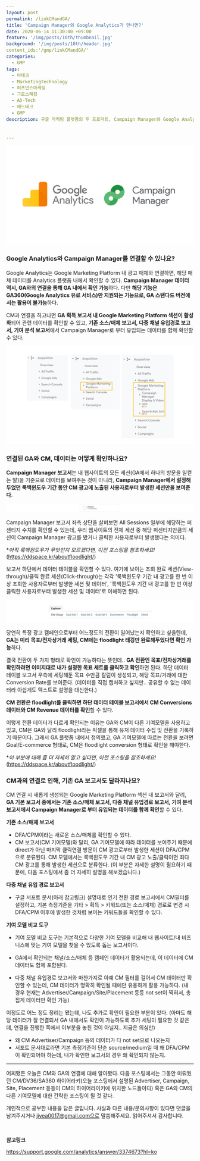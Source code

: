 ```yaml
---
layout: post
permalink: /linkCMandGA/
title: 'Campaign Manager와 Google Analytics가 만나면?'
date: 2020-06-14 11:30:00 +09:00
feature: '/img/posts/10th/thumbnail.jpg'
background: '/img/posts/10th/header.jpg'
content_ids:'/gmp/linkCMandGA/'
categories:
  - GMP
tags:
  - 마테크
  - MarketingTechnology
  - 퍼포먼스마케팅
  - 그로스해킹
  - AD-Tech
  - 애드테크
  - GMP
description: 구글 마케팅 플랫폼의 두 프로덕트, Campaign Manager와 Google Analytics를 연결하면 어떤 데이터를 확인할 수 있는지 알아봅니다.(아직은 저도 익숙지 않아서, 간단히...)


---
```


![cm GA 로고 이미지](/img/posts/10th/thumbnail.jpg)

### Google Analytics와 Campaign Manager를 연결할 수 있나요?

Google Analytics는 Google Marketing Platform 내 광고 매체와 연결하면, 해당 매체 데이터를 Analytics 플랫폼 내에서 확인할 수 있다. **Campaign Manager 데이터 역시, GA와의 연결을 통해 GA 내에서 확인 가능**하다. 다만 **해당 기능은 GA360(Google Analytics 유료 서비스)만 지원되는 기능으로, GA 스탠다드 버전에서는 활용이 불가능**하다.

CM과 연결을 하고나면 **GA 획득 보고서 내 Google Marketing Platform 섹션이 활성화**되어 관련 데이터를 확인할 수 있고, **기존 소스/매체 보고서, 다중 채널 유입경로 보고서, 기여 분석 보고서**에서 Campaign Manager로 부터 유입되는 데이터를 함께 확인할 수 있다.

![GA 내 CM보고서 이미지](/img/posts/10th/activateCMreport.jpg)



### 연결된 GA와 CM, 데이터는 어떻게 확인하나요?

**Campaign Manager 보고서**는 내 웹사이트의 모든 세션(GA에서 하나의 방문을 일컫는 말)을 기준으로 데이터를 보여주는 것이 아니라, **Campaign Manager에서 설정해두었던 룩백윈도우 기간 동안 CM 광고에 노출된 사용자로부터 발생한 세션만을 보여준다**.

![GA 내 CM보고서 세션 크기 이미지](/img/posts/10th/session.jpg)

Campaign Manager 보고서 좌측 상단을 살펴보면 All Sessions 일부에 해당하는 퍼센티지 수치를 확인할 수 있는데, 우리 웹사이트의 전체 세션 중 해당 퍼센티지만큼의 세션이 Campaign Manager 광고를 봤거나 클릭한 사용자로부터 발생했다는 의미다.

**아직 룩백윈도우가 무엇인지 모르겠다면, 이전 포스팅을 참조하세요!* (<https://ddspace.kr/aboutfloodlight/>)

보고서 하단에서 데이터 테이블을 확인할 수 있다. 여기에 보이는 조회 완료 세션(View-through)/클릭 완료 세션(Click-through)는 각각 '룩백윈도우 기간 내 광고를 한 번 이상 조회한 사용자로부터 발생한 세션 및 데이터', '룩백윈도우 기간 내 광고를 한 번 이상 클릭한 사용자로부터 발생한 세션 및 데이터'로 이해하면 된다.

![GA 내 CM보고서 탐색탭 이미지](/img/posts/10th/explorer.jpg)

당연히 특정 광고 캠페인으로부터 어느정도의 전환이 일어났는지 확인하고 싶을텐데, **GA는 미리 목표/전자상거래 세팅, CM에는 floodlight 태깅만 완료해두었다면 확인 가능**하다.

결국 전환이 두 가지 형태로 확인이 가능하다는 뜻인데.. **GA 전환인 목표/전자상거래를 확인하려면 이미지대로 내가 설정한 목표 세트를 클릭하고 확인**하면 된다. 하단 데이터 테이블 보고서 우측에 세팅해둔 목표 수만큼 칼럼이 생성되고, 해당 목표/거래에 대한 Conversion Rate를 보여준다. (데이터를 직접 캡처하고 싶지만.. 공유할 수 없는 데이터라 아쉽게도 텍스트로 설명을 대신한다.)

**CM 전환은 floodlight를 클릭하면 하단 데이터 테이블 보고서에서 CM Conversions 데이터와 CM Revenue 데이터를 확인**할 수 있다.

이렇게 전환 데이터가 다르게 확인되는 이유는 GA와 CM이 다른 기여모델을 사용하고 있고, CM은 GA와 달리 floodlight라는 픽셀을 통해 유저 데이터 수집 및 전환을 기록하기 때문이다. 그래서 GA 플랫폼 내에서 정의했고, GA 기여모델에 따르는 전환을 보려면 Goal/E-commerce 형태로, CM은 floodlight conversion 형태로 확인을 해야한다.

**이 부분에 대해 좀 더 자세히 알고 싶다면, 이전 포스팅을 참조하세요!* (<https://ddspace.kr/aboutfloodlight/>)

### CM과의 연결로 인해, 기존 GA 보고서도 달라지나요?

CM 연결 시 새롭게 생성되는 Google Marketing Platform 섹션 내 보고서와 달리, **GA 기본 보고서 중에서는 기존 소스/매체 보고서, 다중 채널 유입경로 보고서, 기여 분석 보고서에서 Campaign Manager로 부터 유입되는 데이터를 함께 확인**할 수 있다.

**기존 소스/매체 보고서**<br>

- DFA/CPM이라는 새로운 소스/매체를 확인할 수 있다.
- CM 보고서(CM 기여모델)와 달리, GA 기여모델에 따라 데이터를 보여주기 때문에 direct가 아닌 마지막 클릭연결 방문이 CM 광고로부터 발생한 세션이 DFA/CPM으로 분류된다. CM 모델에서는 룩백윈도우 기간 내 CM 광고 노출/클릭이면 죄다 CM 광고를 통해 발생한 세션으로 분류한다. (이 부분은 자세한 설명이 필요하기 때문에, 다음 포스팅에서 좀 더 자세히 설명을 해보겠습니다.)

**다중 채널 유입 경로 보고서**<br>

- 구글 서포트 문서(아래 참고링크) 설명대로 인기 전환 경로 보고서에서 CM필터를 설정하고, 기본 측정기준을 기타 > 획득 > 키워드(또는 소스/매체) 경로로 변경 시 DFA/CPM 이후에 발생한 것처럼 보이는 키워드들을 확인할 수 있다.

**기여 모델 비교 도구**<br>

- 기여 모델 비교 도구는 기본적으로 다양한 기여 모델을 비교해 내 웹사이트/내 비즈니스에 맞는 기여 모델을 찾을 수 있도록 돕는 보고서이다.

- GA에서 확인되는 채널/소스/매체 등 캠페인 데이터가 활용되는데, 이 데이터에 CM 데이터도 함께 포함된다.

- 다중 채널 유입경로 보고서와 마찬가지로 아예 CM 필터를 걸어서 CM 데이터만 확인할 수 있는데, CM 데이터가 명확히 확인될 때에만 유용하게 활용 가능하다. (내 경우 현재는 Advertiser/Campaign/Site/Placement 등등 not set이 찍혀서, 총 집계 데이터만 확인 가능)



이정도로 어느 정도 정리는 됐는데, 나도 추가로 확인이 필요한 부분이 있다. (아마도 해당 데이터가 잘 연결되서 GA 내에서도 확인이 가능하도록 추가 세팅이 필요한 것 같은데, 연결을 진행한 쪽에서 이부분을 놓친 것이 아닐지.. 지금은 의심만)

* 왜 CM Advertiser/Campaign 등의 데이터가 다 not set으로 나오는지
* 서포트 문서대로라면 기본 측정기준이 단순 source/medium일 때 왜 DFA/CPM이 확인되어야 하는데, 내가 확인한 보고서의 경우 왜 확인되지 않는지.

---

어찌됐든 오늘은 CM와 GA의 연결에 대해 알아봤다. 다음 포스팅에서는 그동안 미뤄뒀던 CM/DV36/SA360 하이어라키(오늘 포스팅에서 설명된 Advertiser, Campaign, Site, Placement 등등이 CM의 하이어라이키에 위치한 노드들이다) 혹은 GA와 CM의 다른 기여모델에 대한 간략한 포스팅이 될 것 같다.  <br>

개인적으로 공부한 내용을 담은 글입니다. 사실과 다른 내용/문의사항이 있다면 댓글을 남겨주시거나 jiyea0017@gmail.com으로 말씀해주세요. 읽어주셔서 감사합니다.

<br>

**참고링크**<br>

<https://support.google.com/analytics/answer/3374673?hl=ko>
